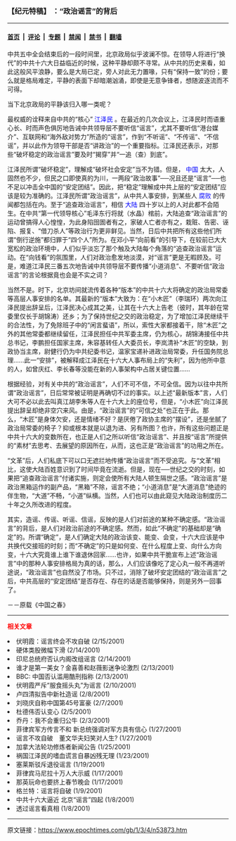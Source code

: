 ### 【纪元特稿】 ：“政治谣言”的背后

---

#### [首页](../../../..?n53873) &nbsp;|&nbsp; [评论](../../../../../epoch-comment?n53873) &nbsp;|&nbsp; [专题](../../../../../epoch-special?n53873) &nbsp;|&nbsp; [禁闻](../../../../../epoch-news?n53873) &nbsp;|&nbsp; [禁书](../../../../../books?n53873) &nbsp;|&nbsp; [翻墙](https://github.com/gfw-breaker/nogfw/blob/master/README.md?n53873)


<div class="post_content" id="artbody" itemprop="articleBody">
 <!-- article content begin -->
 <p>
  中共五中全会结束后的一段时间里，北京政局似乎波澜不惊。在领导人将进行“换代”的中共十六大日益临近的时候，这种平静却颇不寻常。从中共的历史来看，如此这般风平浪静，要么是大局已定，旁人对此无力置喙，只有“保持一致”的份；要么就是格局难定，平静的表面下却暗潮汹涌，即使是无意争锋者，想随波逐流而不可得。
 </p>
 <p>
  当下北京政局的平静该归入哪一类呢？
 </p>
 <p>
  最权威的诠释来自中共的“核心”
  <ok href="http://www1.epochtimes.com/news/epochnews/news/Focus.asp?Focus_ID=801">
   <font color="blue">
    江泽民
   </font>
  </ok>
  。在最近的几次会议上，江泽民时而语重心长、时而声色俱厉地告诫中共领导层不要听信“谣言”，尤其不要听信“港台媒介”、互联网和“海外敌对势力”所造的“谣言”，作到“不听谣”、“不传谣”、“不信谣”，并以此作为领导干部是否“讲政治”的一个重要指标。江泽民还表示，对那些“破坏稳定的政治谣言”要及时“揭穿”并“一追（查）到底”。
 </p>
 <p>
  江泽民所谓“破坏稳定”，理解成“破坏社会安定”当不为错。但是，
  <ok href="http://www3.epochtimes.com/news/epochnews/main/2.html">
   <font color="blue">
    中国
   </font>
  </ok>
  太大，人固然也不少，但民之口即使真的为川，一两段“政治故事”──况且还是“谣言”──也不足以冲击全中国的“安定团结”。因此，把“稳定”理解成中共上层的“安定团结”应该是较为准确的。江泽民所谓“政治谣言”，从中共人事安排，到某些人
  <ok href="http://www.dajiyuan.com/news/epochnews/news/Focus.asp?Focus_ID=315">
   <font color="blue">
    腐败
   </font>
  </ok>
  的传闻都包括在内。至于“追查政治谣言”，相信
  <ok href="http://www3.epochtimes.com/news/epochnews/main/2.html">
   <font color="blue">
    大陆
   </font>
  </ok>
  四十岁以上的人对此都不会陌生。在中共“第一代领导核心”毛泽东行将就（水晶）棺前，大陆追查“政治谣言”的运动曾搞得人心惶惶，为此身陷囹圄者有之，家破人亡者亦有之，栽赃、告密、诬陷、报复、“借刀杀人”等政治行为更非鲜见。当然，日后中共把所有这些他们所谓“倒行逆施”都归罪于“四个人”所为。在邓小平“向前看”的引导下，在较前已大大宽松的政治环境中，人们似乎淡忘了那个触及大陆每个角落的“追查政治谣言”运动。在“向钱看”的氛围里，人们对政治愈发地淡漠，对“谣言”更是无暇顾及。可是，难道江泽民三番五次地告诫中共领导层不要传播“小道消息”、不要听信“政治谣言”的言论根据竟也会是不实之词？
 </p>
 <p>
  当然不是。时下，北京坊间就流传着各种“版本”的中共十六大将确定的政治局常委等高层人事安排的名单。其最新的“版本”大致为：在“小木匠”（李瑞环）两次向江泽民提出辞呈后，江泽民决心成其之美，让其在十六大上告老（彼时，其年龄在常委里仅长于胡锦涛）还乡；为了保持世纪之交的政治稳定，为了增加江泽民继续干的合法性，为了免除班子中的“闲言蜚语”，所以，索性大家都接着干，除“木匠”之外的其他常委都继续留任，江泽民担任中共军委主席，仍为核心，胡锦涛接任中共总书记，李鹏担任国家主席，朱容基转任人大委员长，李岚清补“木匠”的空缺，到政协当主席，尉健行仍为中共纪委书记，温家宝递补进政治局常委，升任国务院总理……此一“安排”，被解释成江泽民在十六大人事布局上的“失利”，因为他所中意的人，如曾庆红、李长春等没能在新的人事架构中占居关键位置……
 </p>
 <p>
  根据经验，对有关中共的“政治谣言”，人们不可不信，不可全信。因为以往中共所谓“政治谣言”，日后常常被证明是再确切不过的事实。以上述“最新版本”言，人们大可不必以此去叫真江胡李朱等人在十六大上的座位号，但是，“小木匠”向江泽民提出辞呈却绝非空穴来风。由是，“政治谣言”的“可信之处”也正在于此。那么，“木匠”是身体欠安，还是情绪不好？是厌倦了政协主席的“摆设”，还是坐腻了政治局常委的椅子？抑或根本就是以退为进、另有所图？也许，所有这些问题正是中共十六大的变数所在，也正是人们之所以听信“政治谣言”、并且按“谣言”所提供的“素材”去思考、去展望的原因所在，从而，这也正是“政治谣言”的功用之所在。
 </p>
 <p>
  “文革”后，人们私底下可以口无遮拦地传播“政治谣言”而不受追究。与“文革”相比，这使大陆百姓意识到了时间毕竟在流逝。但是，现在──世纪之交的时刻，如果把“追查政治谣言”付诸实施，则定会使所有大陆人顿生隔世之感。“政治谣言”是政治黑箱运作的副产品，“黑箱”不除，谣言不绝；“小道消息”是“大道消息”绝迹的伴生物，“大道”不畅，“小道”纵横。当然，人们也可以由此窥见大陆政治制度历二十年之久所改进的程度。
 </p>
 <p>
  其实，造谣、传谣、听谣、信谣，反映的是人们对前途的某种不确定感。“政治谣言”的背后，是人们对政治前途的不确定感。然而，如此“不确定”的基础却是“确定”的。所谓“确定”，是人们确定大陆的政治该变、能变、会变，十六大应该是中共换代交接班的时刻；而“不确定”的只是如何变、在什么程度上变、向什么方向变，十六大究竟谁上谁下谁退休回家……也许，如果中共干脆宣布上述“政治谣言”中的那种人事安排格局为真的话，那么，人们应该像吃了定心丸一般不再道听途说，“政治谣言”也自然没了市场。只不过，消除了破坏安定团结的“政治谣言”之后，中共高层的“安定团结”是否存在、存在的话是否能够保持，则是另外一回事了。
 </p>
 <p>
  －－原载《中国之春》
 </p>
 <hr/>
 <p>
  <b>
   <font color="red">
    相关文章
   </font>
  </b>
  <br/>
 </p>
 <li>
  <ok href="http://epochtimes.com/news/epochnews/newscontent.asp?ID=47540" target="_blank">
   伏明霞：谣言终会不攻自破
  </ok>
  (2/15/2001)
  <li>
   <ok href="http://epochtimes.com/news/epochnews/newscontent.asp?ID=47285" target="_blank">
    硬体类股微幅下滑
   </ok>
   (2/14/2001)
   <li>
    <ok href="http://epochtimes.com/news/epochnews/newscontent.asp?ID=47150" target="_blank">
     印尼总统府否认内阁改组谣言
    </ok>
    (2/14/2001)
    <li>
     <ok href="http://epochtimes.com/news/epochnews/newscontent.asp?ID=46929" target="_blank">
      谁才是第一美女？金喜善和赵薇影迷争论激烈
     </ok>
     (2/13/2001)
     <li>
      <ok href="http://epochtimes.com/news/epochnews/newscontent.asp?ID=46903" target="_blank">
       BBC: 中国否认滥用酷刑指称
      </ok>
      (2/13/2001)
      <li>
       <ok href="http://epochtimes.com/news/epochnews/newscontent.asp?ID=45604" target="_blank">
        伏明霞严斥”服食摇头丸”为谣言
       </ok>
       (2/10/2001)
       <li>
        <ok href="http://epochtimes.com/news/epochnews/newscontent.asp?ID=45154" target="_blank">
         卢四清拟告中新社造谣
        </ok>
        (2/8/2001)
        <li>
         <ok href="http://epochtimes.com/news/epochnews/newscontent.asp?ID=44520" target="_blank">
          刘晓庆自称中国第45号富豪
         </ok>
         (2/7/2001)
         <li>
          <ok href="http://epochtimes.com/news/epochnews/newscontent.asp?ID=43694" target="_blank">
           杜德伟否认变心
          </ok>
          (2/5/2001)
          <li>
           <ok href="http://epochtimes.com/news/epochnews/newscontent.asp?ID=42823" target="_blank">
            乔丹：我不会重归公牛
           </ok>
           (2/3/2001)
           <li>
            <ok href="http://epochtimes.com/news/epochnews/newscontent.asp?ID=39898" target="_blank">
             菲律宾军方传言不和 新总统强调对军方具有信心
            </ok>
            (1/27/2001)
            <li>
             <ok href="http://epochtimes.com/news/epochnews/newscontent.asp?ID=39884" target="_blank">
              谣言不攻自破　董文华夫妇笑对人生?
             </ok>
             (1/27/2001)
             <li>
              <ok href="http://epochtimes.com/news/epochnews/newscontent.asp?ID=39082" target="_blank">
               加拿大法轮功修炼者新闻公告
              </ok>
              (1/25/2001)
              <li>
               <ok href="http://epochtimes.com/news/epochnews/newscontent.asp?ID=38403" target="_blank">
                祸国江泽民的嗜血谎言自暴凶残无理
               </ok>
               (1/23/2001)
               <li>
                <ok href="http://epochtimes.com/news/epochnews/newscontent.asp?ID=37262" target="_blank">
                 塞莱斯驳斥退役谣言
                </ok>
                (1/19/2001)
                <li>
                 <ok href="http://epochtimes.com/news/epochnews/newscontent.asp?ID=36172" target="_blank">
                  菲律宾马尼拉十万人大示威
                 </ok>
                 (1/17/2001)
                 <li>
                  <ok href="http://epochtimes.com/news/epochnews/newscontent.asp?ID=35909" target="_blank">
                   那英玩命也要挤上春节晚会
                  </ok>
                  (1/17/2001)
                  <li>
                   <ok href="http://epochtimes.com/news/epochnews/newscontent.asp?ID=31942" target="_blank">
                    格兰特：谣言将自破
                   </ok>
                   (1/9/2001)
                   <li>
                    <ok href="http://epochtimes.com/news/epochnews/newscontent.asp?ID=31457" target="_blank">
                     中共十六大逼近 北京“谣言”四起
                    </ok>
                    (1/8/2001)
                    <li>
                     <ok href="http://epochtimes.com/news/epochnews/newscontent.asp?ID=30976" target="_blank">
                      透过谣言看真相
                     </ok>
                     (1/8/2001)
                     <br/>
                     <!-- article content end -->
                     <div id="below_article_ad">
                     </div>
                    </li>
                   </li>
                  </li>
                 </li>
                </li>
               </li>
              </li>
             </li>
            </li>
           </li>
          </li>
         </li>
        </li>
       </li>
      </li>
     </li>
    </li>
   </li>
  </li>
 </li>
</div>


---

原文链接：https://www.epochtimes.com/gb/1/3/4/n53873.htm